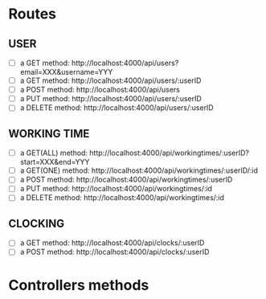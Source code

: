 # Routes
## USER  
- [ ] a GET method: http://localhost:4000/api/users?email=XXX&username=YYY 
- [ ] a GET method: http://localhost:4000/api/users/:userID
- [ ] a POST method: http://localhost:4000/api/users
- [ ] a PUT method: http://localhost:4000/api/users/:userID
- [ ] a DELETE method: http://localhost:4000/api/users/:userID 

## WORKING TIME  
- [ ] a GET(ALL) method: http://localhost:4000/api/workingtimes/:userID?start=XXX&end=YYY 
- [ ] a GET(ONE) method: http://localhost:4000/api/workingtimes/:userID/:id
- [ ] a POST method: http://localhost:4000/api/workingtimes/:userID
- [ ] a PUT method: http://localhost:4000/api/workingtimes/:id
- [ ] a DELETE method: http://localhost:4000/api/workingtimes/:id 

## CLOCKING  
- [ ] a GET method: http://localhost:4000/api/clocks/:userID
- [ ] a POST method: http://localhost:4000/api/clocks/:userID

# Controllers methods
